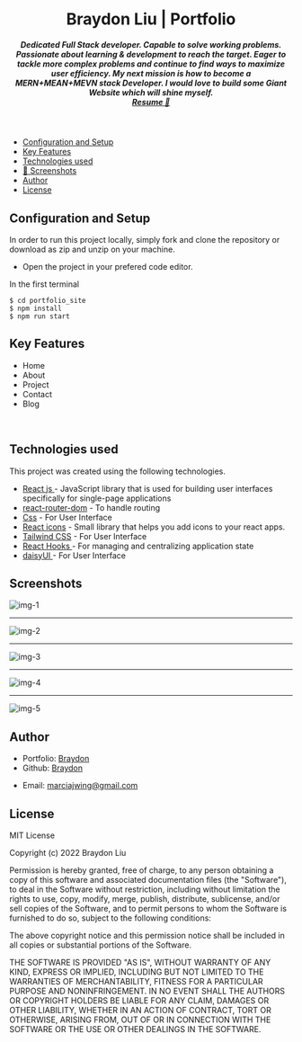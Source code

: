 <h1 align ="center" >Braydon Liu | Portfolio</h1>

<h5  align ="center"> 
Dedicated Full Stack developer. Capable to solve working problems. Passionate about learning & development to reach the target. Eager to tackle more complex problems and continue to find ways to maximize user efficiency. My next mission is how to become a MERN+MEAN+MEVN stack Developer. I would love to build some Giant Website which will shine myself. <br/> <a href="https://drive.google.com/file/d/1DCM4EhcJG6VK7fgQrvYfzgnVY1HiWCk-/view?usp=share_link">Resume 💼</a> </h5>
<br/>

  * [Configuration and Setup](#configuration-and-setup)
  * [Key Features](#key-features)
  * [Technologies used](#technologies-used)
  * [📸 Screenshots](#screenshots)
  * [Author](#author)
  * [License](#license)



## Configuration and Setup

In order to run this project locally, simply fork and clone the repository or download as zip and unzip on your machine.

- Open the project in your prefered code editor.

In the first terminal

```
$ cd portfolio_site
$ npm install 
$ npm run start
```

##  Key Features

- Home
- About
- Project 
- Contact
- Blog


<br/>

##  Technologies used

This project was created using the following technologies.

- [React js ](https://www.npmjs.com/package/react) - JavaScript library that is used for building user interfaces specifically for single-page applications
- [react-router-dom](https://www.npmjs.com/package/react-router-dom) - To handle routing
- [Css](https://developer.mozilla.org/en-US/docs/Web/CSS) - For User Interface
- [React icons](https://react-icons.github.io/react-icons/) -
 Small library that helps you add icons  to your react apps.
 - [Tailwind CSS](https://tailwindcss.com/) - For User Interface
- [React Hooks  ](https://reactjs.org/docs/hooks-intro.html) - For managing and centralizing application state
- [daisyUI  ](https://daisyui.com/docs/changelog/) - For User Interface

 ##  Screenshots 
 
![img-1](https://github.com/berthutapea/berthutapea-portfolio/assets/111676859/825edab2-ff3b-4c24-8a99-7bc2527bb758)
---- -
![img-2](https://github.com/berthutapea/berthutapea-portfolio/assets/111676859/b5ed935c-cc42-4d23-a2c7-765e90f198f1)
--- - 
![img-3](https://user-images.githubusercontent.com/111676859/235824165-95c1e6b6-f3df-426e-816a-8c80a91d352d.png)
--- - 
![img-4](https://user-images.githubusercontent.com/111676859/235824167-224063d0-624a-4aaf-b27f-f4aa8b668511.png)
--- - 
![img-5](https://user-images.githubusercontent.com/111676859/235824168-a1028607-de4c-466a-8527-c05eedb1d6b0.png)

## Author
- Portfolio: [Braydon](https://berthutapea.vercel.app/)
- Github: [Braydon](https://github.com/bluedone)
<!-- - Sponsor: [Braydon](https://saweria.co/berthutapea)
- Linkedin: [Braydon](https://www.linkedin.com/in/gilberthutapea/) -->
- Email: [marciajwing@gmail.com](mailto:marciajwing@gmail.com)

## License

MIT License

Copyright (c) 2022 Braydon Liu

Permission is hereby granted, free of charge, to any person obtaining a copy
of this software and associated documentation files (the "Software"), to deal
in the Software without restriction, including without limitation the rights
to use, copy, modify, merge, publish, distribute, sublicense, and/or sell
copies of the Software, and to permit persons to whom the Software is
furnished to do so, subject to the following conditions:

The above copyright notice and this permission notice shall be included in all
copies or substantial portions of the Software.

THE SOFTWARE IS PROVIDED "AS IS", WITHOUT WARRANTY OF ANY KIND, EXPRESS OR
IMPLIED, INCLUDING BUT NOT LIMITED TO THE WARRANTIES OF MERCHANTABILITY,
FITNESS FOR A PARTICULAR PURPOSE AND NONINFRINGEMENT. IN NO EVENT SHALL THE
AUTHORS OR COPYRIGHT HOLDERS BE LIABLE FOR ANY CLAIM, DAMAGES OR OTHER
LIABILITY, WHETHER IN AN ACTION OF CONTRACT, TORT OR OTHERWISE, ARISING FROM,
OUT OF OR IN CONNECTION WITH THE SOFTWARE OR THE USE OR OTHER DEALINGS IN THE
SOFTWARE.
